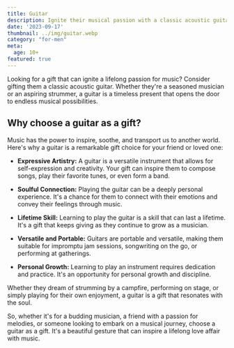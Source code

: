 ```yaml
---
title: Guitar
description: Ignite their musical passion with a classic acoustic guitar.
date: '2023-09-17'
thumbnail: ../img/guitar.webp
category: "for-men"
meta:
  age: 10+
featured: true
---
```

Looking for a gift that can ignite a lifelong passion for music? Consider gifting them a classic acoustic guitar. Whether they're a seasoned musician or an aspiring strummer, a guitar is a timeless present that opens the door to endless musical possibilities.

## Why choose a guitar as a gift?

Music has the power to inspire, soothe, and transport us to another world. Here's why a guitar is a remarkable gift choice for your friend or loved one:

- **Expressive Artistry:** A guitar is a versatile instrument that allows for self-expression and creativity. Your gift can inspire them to compose songs, play their favorite tunes, or even form a band.

- **Soulful Connection:** Playing the guitar can be a deeply personal experience. It's a chance for them to connect with their emotions and convey their feelings through music.

- **Lifetime Skill:** Learning to play the guitar is a skill that can last a lifetime. It's a gift that keeps giving as they continue to grow as a musician.

- **Versatile and Portable:** Guitars are portable and versatile, making them suitable for impromptu jam sessions, songwriting on the go, or performing at gatherings.

- **Personal Growth:** Learning to play an instrument requires dedication and practice. It's an opportunity for personal growth and discipline.

Whether they dream of strumming by a campfire, performing on stage, or simply playing for their own enjoyment, a guitar is a gift that resonates with the soul.

So, whether it's for a budding musician, a friend with a passion for melodies, or someone looking to embark on a musical journey, choose a guitar as a gift. It's a beautiful gesture that can inspire a lifelong love affair with music.
